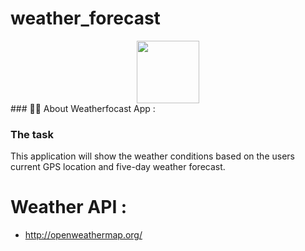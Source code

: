 # weather_forecast 

<div id="header" align="center">
  <img src="https://media.giphy.com/media/M9gbBd9nbDrOTu1Mqx/giphy.gif" width="100"/>
</div>
### 👨‍🦲 About Weatherfocast App :

###  The task
This application will show the weather conditions based on the users current GPS location and
 five-day weather forecast.
# Weather API :

- http://openweathermap.org/


